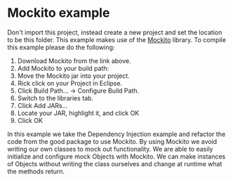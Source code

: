 # Mockito example
Don't import this project, instead create a new project and set the location to be this folder.
This example makes use of the [Mockito](http://central.maven.org/maven2/org/mockito/mockito-all/1.10.19/mockito-all-1.10.19.jar) library.
To compile this example please do the following:

1. Download Mockito from the link above.
2. Add Mockito to your build path:
  1. Move the Mockito jar into your project.
  2. Rick click on your Project in Eclipse.
  3. Click Build Path... -> Configure Build Path.
  4. Switch to the libraries tab.
  5. Click Add JARs...
  6. Locate your JAR, highlight it, and click OK
  7. Click OK

In this example we take the Dependency Injection example and refactor the code from the good package to use Mockito.
By using Mockito we avoid writing our own classes to mock out functionality.
We are able to easily initialize and configure mock Objects with Mockito.
We can make instances of Objects without writing the class ourselves and change at runtime what the methods return.
